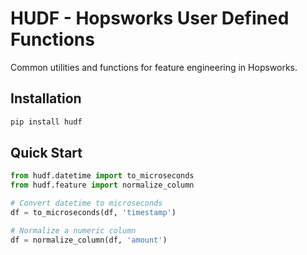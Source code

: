# HUDF - Hopsworks User Defined Functions

Common utilities and functions for feature engineering in Hopsworks.

## Installation
```bash
pip install hudf
```

## Quick Start
```python
from hudf.datetime import to_microseconds
from hudf.feature import normalize_column

# Convert datetime to microseconds
df = to_microseconds(df, 'timestamp')

# Normalize a numeric column
df = normalize_column(df, 'amount')
```

